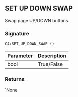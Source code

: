 ## SET UP DOWN SWAP

Swap page UP/DOWN buttons.

### Signature

`C4:SET_UP_DOWN_SWAP ()`


| Parameter | Description |
| --- | --- |
| bool | True/False |


### Returns

\`None
